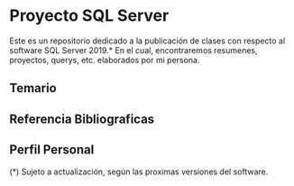 # Proyecto SQL Server
Este es un repositorio dedicado a la publicación de clases con respecto al software SQL Server 2019.* En el cual, encontraremos resumenes, proyectos, querys, etc. elaborados por mi persona.

## Temario

## Referencia Bibliograficas

## Perfil Personal

(*) Sujeto a actualización, según las proximas versiones del software.
